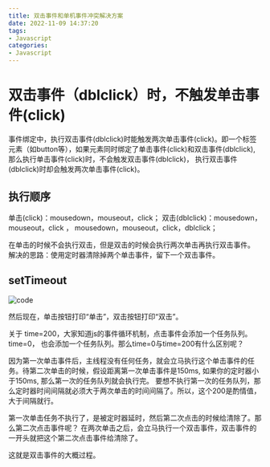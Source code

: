 ```yaml
---
title: 双击事件和单机事件冲突解决方案
date: 2022-11-09 14:37:20
tags:
- Javascript
categories:
- Javascript
---
```


# 双击事件（dblclick）时，不触发单击事件(click)
事件绑定中，执行双击事件(dblclick)时能触发两次单击事件(click)。即一个标签元素（如button等），如果元素同时绑定了单击事件(click)和双击事件(dblclick),那么执行单击事件(click)时，不会触发双击事件(dblclick)， 执行双击事件(dblclick)时却会触发两次单击事件(click)。

## 执行顺序
单击(click)：mousedown，mouseout，click；
双击(dblclick)：mousedown，mouseout，click ， mousedown，mouseout，click，dblclick；

在单击的时候不会执行双击，但是双击的时候会执行两次单击再执行双击事件。
解决的思路：使用定时器清除掉两个单击事件，留下一个双击事件。

## setTimeout

![code](code.jpg)


然后现在，单击按钮打印“单击”，双击按钮打印“双击”。

关于 time=200，大家知道js的事件循环机制，点击事件会添加一个任务队列。time=0， 也会添加一个任务队列。那么time=0与time=200有什么区别呢？

因为第一次单击事件后，主线程没有任何任务，就会立马执行这个单击事件的任务。待第二次单击的时候，假设距离第一次单击事件是150ms, 如果你的定时器小于150ms, 那么第一次的任务队列就会执行完。
要想不执行第一次的任务队列，那么定时器时间间隔就必须大于两次单击的时间间隔了。所以，这个200是酌情值，大于间隔就行。

第一次单击任务不执行了，是被定时器延时，然后第二次点击的时候给清除了。那么第二次点击事件呢？
在两次单击之后，会立马执行一个双击事件，双击事件的一开头就把这个第二次点击事件给清除了。

这就是双击事件的大概过程。
